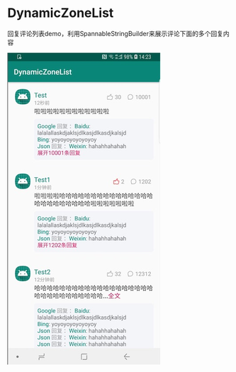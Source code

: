 # DynamicZoneList
回复评论列表demo，利用SpannableStringBuilder来展示评论下面的多个回复内容


![效果图](https://github.com/momoxiaoray/DynamicZoneList/blob/master/image/12.jpg)
